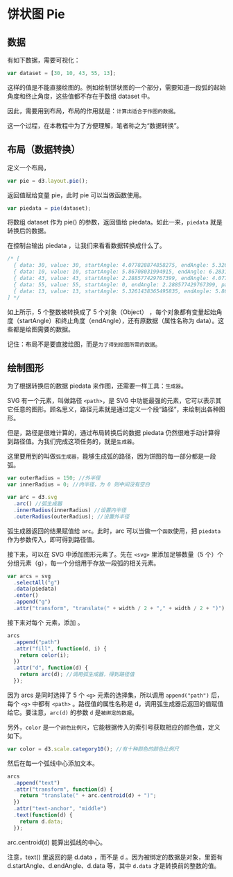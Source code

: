 # 饼状图 Pie

## 数据

有如下数据，需要可视化：

```js
var dataset = [30, 10, 43, 55, 13];
```

这样的值是不能直接绘图的。例如绘制饼状图的一个部分，需要知道一段弧的起始角度和终止角度，这些值都不存在于数组 dataset 中。

因此，需要用到布局，布局的作用就是：`计算出适合于作图的数据`。

这一个过程，在本教程中为了方便理解，笔者称之为“数据转换”。

## 布局（数据转换）

定义一个布局，

```js
var pie = d3.layout.pie();
```

返回值赋给变量 pie，此时 pie 可以当做函数使用。

```js
var piedata = pie(dataset);
```

将数组 dataset 作为 pie() 的参数，返回值给 piedata。如此一来，`piedata` 就是转换后的数据。

在控制台输出 piedata ，让我们来看看数据转换成什么了。

```js
/* [
  { data: 30, value: 30, startAngle: 4.077828874858275, endAngle: 5.3261438365495835, padAngle: 0 },
  { data: 10, value: 10, startAngle: 5.86708031994915, endAngle: 6.283185307179586, padAngle: 0 },
  { data: 43, value: 43, startAngle: 2.288577429767399, endAngle: 4.077828874858275, padAngle: 0 },
  { data: 55, value: 55, startAngle: 0, endAngle: 2.288577429767399, padAngle: 0 },
  { data: 13, value: 13, startAngle: 5.3261438365495835, endAngle: 5.86708031994915, padAngle: 0 }
] */
```

如上所示，5 个整数被转换成了 5 个对象（Object） ，每个对象都有变量起始角度（startAngle）和终止角度（endAngle），还有原数据（属性名称为 data）。这些都是绘图需要的数据。

记住：布局不是要直接绘图，而是`为了得到绘图所需的数据`。

## 绘制图形

为了根据转换后的数据 piedata 来作图，还需要一样工具：`生成器`。

SVG 有一个元素，叫做路径 `<path>`，是 SVG 中功能最强的元素，它可以表示其它任意的图形。顾名思义，路径元素就是通过定义一个段“路径”，来绘制出各种图形。

但是，路径是很难计算的，通过布局转换后的数据 piedata 仍然很难手动计算得到路径值。为我们完成这项任务的，就是`生成器`。

这里要用到的叫做`弧生成器`，能够生成弧的路径，因为饼图的每一部分都是一段弧。

```js
var outerRadius = 150; //外半径
var innerRadius = 0; //内半径，为 0 则中间没有空白

var arc = d3.svg
  .arc() //弧生成器
  .innerRadius(innerRadius) //设置内半径
  .outerRadius(outerRadius); //设置外半径
```

弧生成器返回的结果赋值给 `arc`。此时，arc 可以当做一个`函数`使用，把 `piedata` 作为参数传入，即可得到路径值。

接下来，可以在 SVG 中添加图形元素了。先在 `<svg>` 里添加足够数量（5 个）个分组元素（g），每一个分组用于存放一段弧的相关元素。

```js
var arcs = svg
  .selectAll("g")
  .data(piedata)
  .enter()
  .append("g")
  .attr("transform", "translate(" + width / 2 + "," + width / 2 + ")");
```

接下来对每个 <g> 元素，添加 <path> 。

```js
arcs
  .append("path")
  .attr("fill", function(d, i) {
    return color(i);
  })
  .attr("d", function(d) {
    return arc(d); //调用弧生成器，得到路径值
  });
```

因为 arcs 是同时选择了 5 个 `<g>` 元素的选择集，所以调用 `append("path")` 后，每个 `<g>` 中都有 `<path>` 。路径值的属性名称是 d，调用弧生成器后返回的值赋值给它。要注意，`arc(d)` 的参数 `d` 是`被绑定的数据`。

另外，`color` 是一个`颜色比例尺`，它能根据传入的索引号获取相应的颜色值，定义如下。

```js
var color = d3.scale.category10(); //有十种颜色的颜色比例尺
```

然后在每一个弧线中心添加文本。

```js
arcs
  .append("text")
  .attr("transform", function(d) {
    return "translate(" + arc.centroid(d) + ")";
  })
  .attr("text-anchor", "middle")
  .text(function(d) {
    return d.data;
  });
```

arc.centroid(d) 能算出弧线的中心。

注意，text() 里返回的是 d.data ，而不是 d 。因为被绑定的数据是对象，里面有 d.startAngle、d.endAngle、d.data 等，其中 `d.data` 才是转换前的整数的值。
